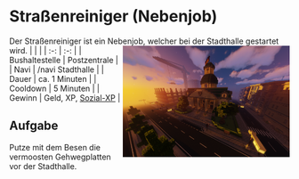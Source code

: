 # Straßenreiniger (Nebenjob)
Der Straßenreiniger ist ein Nebenjob, welcher bei der Stadthalle gestartet wird. <img align="right" width="300" eight="150" src="../../../assets/image/orte/Stadthalle.png">
| <!-- --> | <!-- --> |
| :-: | :-: |
| Bushaltestelle | Postzentrale |
| Navi | /navi Stadthalle |
| Dauer | ca. 1 Minuten |
| Cooldown | 5 Minuten |
| Gewinn | Geld, XP, [Sozial-XP](../../pages/skills/social.md) |

## Aufgabe
Putze mit dem Besen die vermoosten Gehwegplatten vor der Stadthalle.
